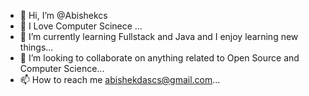  
- 👋 Hi, I’m @Abishekcs 
- 👀 I Love Computer Scinece ...
- 🌱 I’m currently learning Fullstack and Java and I enjoy learning new things...
- 💞️ I’m looking to collaborate on anything related to Open Source and Computer Science...
- 📫 How to reach me abishekdascs@gmail.com...

<!---
Abishekcs/Abishekcs is a ✨ special ✨ repository because its `README.md` (this file) appears on your GitHub profile.
You can click the Preview link to take a look at your changes.
--->
